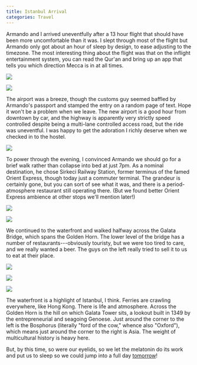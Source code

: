 ```yaml
---
title: Istanbul Arrival
categories: Travel
---
```


Armando and I arrived uneventfully after a 13 hour flight that should have been more uncomfortable than it was. I slept through most of the flight but Armando only got about an hour of sleep by design, to ease adjusting to the timezone. The most interesting thing about the flight was that on the inflight entertainment system, you can read the Qur'an and bring up an app that tells you which direction Mecca is in at all times.

[![](assets/img/2019-07-22-istanbul-arrival/IMG_6156.JPG)](https://1.bp.blogspot.com/-f_Ai5kRXZW0/XTiqqNkko4I/AAAAAAAAtOo/q47VZ9wQpggBQ-rNf18gQJUxhtDSkjM5gCKgBGAs/s1600/IMG_6156.JPG)

[![](/assets/img/2019-07-22-istanbul-arrival/IMG_6141.JPG)](https://1.bp.blogspot.com/-9N88JdhSQEk/XTiqqCjDSWI/AAAAAAAAtOo/DLdmCrjhwxwadnu1yM6-JC_wA4Sh-DqbACKgBGAs/s1600/IMG_6141.JPG)

The airport was a breeze, though the customs guy seemed baffled by Armando's passport and stamped the entry on a random page of text. Hope it won't be a problem when we leave. The new airport is a good hour from downtown by car, and the highway is apparently very strictly speed controlled despite being a multi-lane controlled access road, but the ride was uneventful. I was happy to get the adoration I richly deserve when we checked in to the hostel.

[![](/assets/img/2019-07-22-istanbul-arrival/IMG_6159.JPG)](https://1.bp.blogspot.com/-M8fIaMSDjKk/XTiq4QqfklI/AAAAAAAAtO0/eYppndAIj9ogMgbB6QZ_aBjUsuYuFwCJgCKgBGAs/s1600/IMG_6159.JPG)

To power through the evening, I convinced Armando we should go for a brief walk rather than collapse into bed at just 7pm. As a nominal destination, he chose Sirkeci Railway Station, former terminus of the famed Orient Express, though today just a commuter terminal. The grandeur is certainly gone, but you can sort of see what it was, and there is a period-atmosphere restaurant still operating there. (But we found better Orient Express ambience at other stops we'll mention later!)

[![](/assets/img/2019-07-22-istanbul-arrival/IMG_6193.JPG)](https://1.bp.blogspot.com/-MbNJS9fBEio/XTiyMTGmJDI/AAAAAAAAtSE/_l9CC1bdF5AsGi_8ShQWlT9XqL88VY8IgCKgBGAs/s1600/IMG_6193.JPG)

[![](/assets/img/2019-07-22-istanbul-arrival/IMG_6161.JPG)](https://1.bp.blogspot.com/-Nsjd21JZ3Ho/XTiwChZkR3I/AAAAAAAAtQ4/Y1dOi3O-Z7MbX5ji3qMXXqePfL-TnXlKQCKgBGAs/s1600/IMG_6161.JPG)

We continued to the waterfront and walked halfway across the Galata Bridge, which spans the Golden Horn. The lower level of the bridge has a number of restaurants---obviously touristy, but we were too tired to care, and we really wanted a beer. The guys on the left really tried to sell it to us to eat at their place.

[![](/assets/img/2019-07-22-istanbul-arrival/IMG_6166.JPG)](https://1.bp.blogspot.com/-QwLgj1JZTW4/XTiwfBjqbzI/AAAAAAAAtRQ/bGj6yHw-7qUp4q2SdpCDd-AcZOeMjz2HACKgBGAs/s1600/IMG_6166.JPG)

[![](/assets/img/2019-07-22-istanbul-arrival/IMG_6165.JPG)](https://1.bp.blogspot.com/-fmt9kjqjMFA/XTiwfJi-ZiI/AAAAAAAAtRQ/_qQRb4HpK5sOTn5d9Dy2wnQdlcmsdYilQCKgBGAs/s1600/IMG_6165.JPG)

[![](/assets/img/2019-07-22-istanbul-arrival/IMG_6167.JPG)](https://1.bp.blogspot.com/-eN3CzR2bcSE/XTiwfBvsdXI/AAAAAAAAtRQ/DJ6_Pwcvq4AA-tim2Mn1hkdKf1MbFltdACKgBGAs/s1600/IMG_6167.JPG)

The waterfront is a highlight of Istanbul, I think. Ferries are crawling everywhere, like Hong Kong. There is life and atmosphere. Across the Golden Horn is the hill on which Galata Tower sits, a lookout built in 1349 by the entrepreneurial and seagoing Genoese. Just around the corner to the left is the Bosphorus (literally "ford of the cow," whence also "Oxford"), which means just around the corner to the right is Asia. The weight of multicultural history is heavy here.

But, by this time, so were our eyelids, so we let the melatonin do its work and put us to sleep so we could jump into a full day [tomorrow](https://armandofox.blogspot.com/2019/07/istanbul-day-1.html)!
